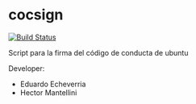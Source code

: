 # cocsign

[![Build Status](https://travis-ci.org/xombra/cocsign.svg?branch=master)](https://travis-ci.org/xombra/cocsign)

Script para la firma del código de conducta de ubuntu

Developer:

* Eduardo Echeverria
* Hector Mantellini
